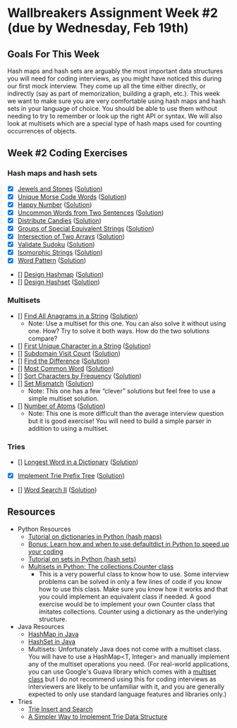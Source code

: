 # Wallbreakers Assignment Week #2 (due by Wednesday, Feb 19th)

## Goals For This Week
Hash maps and hash sets are arguably the most important data structures you will need for coding interviews, as you might have noticed this during our first mock interview. They come up all the time either directly, or indirectly (say as part of memorization, building a graph, etc.). This week we want to make sure you are very comfortable using hash maps and hash sets in your language of choice. You should be able to use them without needing to try to remember or look up the right API or syntax. We will also look at multisets which are a special type of hash maps used for counting occurrences of objects.


## Week #2 Coding Exercises

### Hash maps and hash sets
- [x] [Jewels and Stones](https://leetcode.com/problems/jewels-and-stones/) ([Solution](jewels-and-stones.py))
- [x] [Unique Morse Code Words](https://leetcode.com/problems/unique-morse-code-words/) ([Solution](unique-morse-code-words.py))
- [x] [Happy Number](https://leetcode.com/problems/happy-number/) ([Solution](happy-number.py))
- [x] [Uncommon Words from Two Sentences](https://leetcode.com/problems/uncommon-words-from-two-sentences/) ([Solution](uncommon-words-from-two-sentences.py))
- [x] [Distribute Candies](https://leetcode.com/problems/distribute-candies/) ([Solution](distribute-candies.py))
- [x] [Groups of Special Equivalent Strings](https://leetcode.com/problems/groups-of-special-equivalent-strings/) ([Solution](groups-of-special-equivalent-strings.py))
- [x] [Intersection of Two Arrays](https://leetcode.com/problems/intersection-of-two-arrays/) ([Solution](intersection-of-two-arrays.py))
- [x] [Validate Sudoku](https://leetcode.com/problems/valid-sudoku/) ([Solution](valid-sudoku.py))
- [x] [Isomorphic Strings](https://leetcode.com/problems/isomorphic-strings/) ([Solution](isomorphic-string.py))
- [x] [Word Pattern](https://leetcode.com/problems/word-pattern/) ([Solution](word-pattern.py))
- [] [Design Hashmap](https://leetcode.com/problems/design-hashmap/) ([Solution]())
- [] [Design Hashset](https://leetcode.com/problems/design-hashset/) ([Solution]())

### Multisets
- [] [Find All Anagrams in a String](https://leetcode.com/problems/find-all-anagrams-in-a-string/) ([Solution]())
	- Note: Use a multiset for this one. You can also solve it without using one. How? Try to solve it both ways. How do the two solutions compare?
- [] [First Unique Character in a String](https://leetcode.com/problems/first-unique-character-in-a-string/) ([Solution]())
- [] [Subdomain Visit Count](https://leetcode.com/problems/subdomain-visit-count/) ([Solution]())
- [] [Find the Difference](https://leetcode.com/problems/find-the-difference/) ([Solution]())
- [] [Most Common Word](https://leetcode.com/problems/most-common-word/) ([Solution]())
- [] [Sort Characters by Frequency](https://leetcode.com/problems/sort-characters-by-frequency/) ([Solution]())
- [] [Set Mismatch](https://leetcode.com/problems/set-mismatch/) ([Solution]())
	- Note: This one has a few “clever” solutions but feel free to use a simple multiset solution.
- [] [Number of Atoms](https://leetcode.com/problems/number-of-atoms/) ([Solution]())
	- Note: This one is more difficult than the average interview question but it is good exercise! You will need to build a simple parser in addition to using a multiset.

### Tries
- [] [Longest Word in a Dictionary](https://leetcode.com/problems/longest-word-in-dictionary) ([Solution]())
- [x] [Implement Trie Prefix Tree](https://leetcode.com/problems/implement-trie-prefix-tree) ([Solution](implement-trie.py))
- [] [Word Search II](https://leetcode.com/problems/word-search-ii) ([Solution]())

## Resources
- Python Resources
	- [Tutorial on dictionaries in Python (hash maps)](https://www.datacamp.com/community/tutorials/python-dictionary-tutorial)
	- [Bonus: Learn how and when to use defaultdict in Python to speed up your coding](https://www.accelebrate.com/blog/using-defaultdict-python/)
	- [Tutorial on sets in Python (hash sets)](https://www.datacamp.com/community/tutorials/sets-in-python)
	- [Multisets in Python: The collections.Counter class](https://pymotw.com/2/collections/counter.html)
		- This is a very powerful class to know how to use. Some interview problems can be solved in only a few lines of code if you know how to use this class. Make sure you know how it works and that you could implement an equivalent class if needed. A good exercise would be to implement your own Counter class that imitates collections. Counter using a dictionary as the underlying structure.
- Java Resources
	- [HashMap in Java](https://www.callicoder.com/java-hashmap/)
	- [HashSet in Java](https://www.baeldung.com/java-hashset)
	- Multisets: Unfortunately Java does not come with a multiset class. You will have to use a HashMap<T, Integer> and manually implement any of the multiset operations you need. (For real-world applications, you can use Google's Guava library which comes with a [multiset class](https://guava.dev/releases/16.0/api/docs/com/google/common/collect/Multiset.html) but I do not recommend using this for coding interviews as interviewers are likely to be unfamiliar with it, and you are generally expected to only use standard language features and libraries only.)
- Tries
	- [Trie Insert and Search](https://www.geeksforgeeks.org/trie-insert-and-search/)
	- [A Simpler Way to Implement Trie Data Structure](https://medium.com/@info.gildacademy/a-simpler-way-to-implement-trie-data-structure-in-python-efa6a958a4f2)